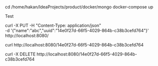 cd /home/hakan/IdeaProjects/product/docker/mongo
docker-compose up





Test

curl -X PUT -H "Content-Type: application/json" \
-d '{"name":"abc","uuid":"14e0f27d-66f5-4029-864b-c38b3cefd764"}' \
http://localhost:8080/

curl http://localhost:8080/14e0f27d-66f5-4029-864b-c38b3cefd764

curl -X DELETE http://localhost:8080/14e0f27d-66f5-4029-864b-c38b3cefd764
